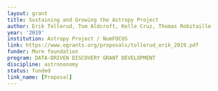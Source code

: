 ```yaml
---
layout: grant
title: Sustaining and Growing the Astropy Project
author: Erik Tollerud, Tom Aldcroft, Kelle Cruz, Thomas Robitaille
year: '2019'
institution: Astropy Project / NumFOCUS
link: https://www.ogrants.org/proposals/tollerud_erik_2019.pdf
funder: More foundation
program: DATA-DRIVEN DISCOVERY GRANT DEVELOPMENT
discipline: astrononomy
status: funded
link_name: [Proposal]
---
```


